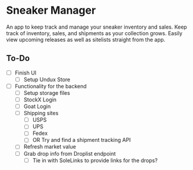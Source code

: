 # Sneaker Manager

An app to keep track and manage your sneaker inventory and sales.
Keep track of inventory, sales, and shipments as your collection grows. 
Easily view upcoming releases as well as sitelists straight from the app.

## To-Do
- [ ] Finish UI
    - [ ] Setup Undux Store
- [ ] Functionality for the backend
    - [ ] Setup storage files
    - [ ] StockX Login
    - [ ] Goat Login
    - [ ] Shipping sites
        - [ ] USPS
        - [ ] UPS
        - [ ] Fedex
        - [ ] OR Try and find a shipment tracking API
    - [ ] Refresh market value
    - [ ] Grab drop info from Droplist endpoint
        - [ ] Tie in with SoleLinks to provide links for the drops? 
